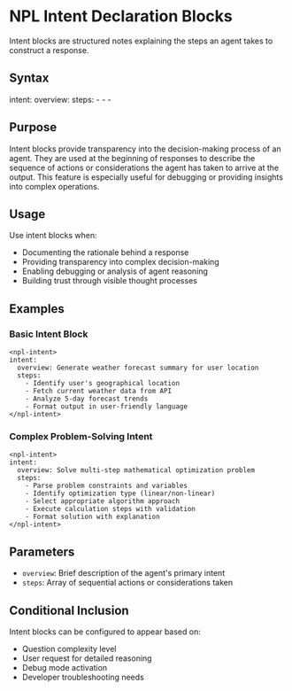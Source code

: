 # NPL Intent Declaration Blocks
Intent blocks are structured notes explaining the steps an agent takes to construct a response.

## Syntax
<npl-intent>
intent:
  overview: <brief description of intent>
  steps:
    - <step 1>
    - <step 2>
    - <step 3>
</npl-intent>

## Purpose
Intent blocks provide transparency into the decision-making process of an agent. They are used at the beginning of responses to describe the sequence of actions or considerations the agent has taken to arrive at the output. This feature is especially useful for debugging or providing insights into complex operations.

## Usage
Use intent blocks when:
- Documenting the rationale behind a response
- Providing transparency into complex decision-making
- Enabling debugging or analysis of agent reasoning
- Building trust through visible thought processes

## Examples

### Basic Intent Block
```example
<npl-intent>
intent:
  overview: Generate weather forecast summary for user location
  steps:
    - Identify user's geographical location
    - Fetch current weather data from API
    - Analyze 5-day forecast trends
    - Format output in user-friendly language
</npl-intent>
```

### Complex Problem-Solving Intent
```example
<npl-intent>
intent:
  overview: Solve multi-step mathematical optimization problem
  steps:
    - Parse problem constraints and variables
    - Identify optimization type (linear/non-linear)
    - Select appropriate algorithm approach
    - Execute calculation steps with validation
    - Format solution with explanation
</npl-intent>
```

## Parameters
- `overview`: Brief description of the agent's primary intent
- `steps`: Array of sequential actions or considerations taken

## Conditional Inclusion
Intent blocks can be configured to appear based on:
- Question complexity level
- User request for detailed reasoning
- Debug mode activation
- Developer troubleshooting needs
